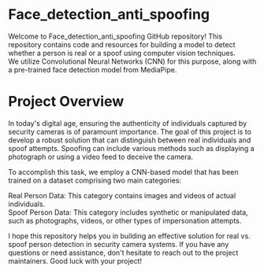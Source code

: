 # Face_detection_anti_spoofing

Welcome to Face_detection_anti_spoofing GitHub repository! This repository contains code and resources for building a model to detect 
whether a person is real or a spoof using computer vision techniques. <br>
We utilize Convolutional Neural Networks (CNN) for this purpose, along with a pre-trained face detection model from MediaPipe.

# Project Overview
In today's digital age, ensuring the authenticity of individuals captured by security cameras is of paramount importance.
The goal of this project is to develop a robust solution that can distinguish between real individuals and spoof attempts.
Spoofing can include various methods such as displaying a photograph or using a video feed to deceive the camera.

To accomplish this task, we employ a CNN-based model that has been trained on a dataset comprising two main categories: <br>

Real Person Data: This category contains images and videos of actual individuals.<br>
Spoof Person Data: This category includes synthetic or manipulated data, such as photographs, videos, or other types of impersonation
attempts.<br>

I hope this repository helps you in building an effective solution for real vs. spoof person detection in security camera systems. 
If you have any questions or need assistance, don't hesitate to reach out to the project maintainers. Good luck with your project!
